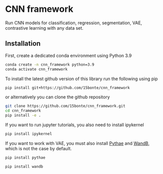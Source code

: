 # CNN framework

Run CNN models for classification, regression, segmentation, VAE, contrastive learning with any data set.

## Installation

First, create a dedicated conda environment using Python 3.9

```bash
conda create -n cnn_framework python=3.9
conda activate cnn_framework
```

To install the latest github version of this library run the following using pip

```bash
pip install git+https://github.com/15bonte/cnn_framework
```

or alternatively you can clone the github repository

```bash
git clone https://github.com/15bonte/cnn_framework.git
cd cnn_framework
pip install -e .
```

If you want to run jupyter tutorials, you also need to install ipykernel

```bash
pip install ipykernel
```

If you want to work with VAE, you must also install [Pythae](https://github.com/clementchadebec/benchmark_VAE/tree/main) and [WandB](https://wandb.ai/home), which is not the case by default.

```bash
pip install pythae
```

```bash
pip install wandb
```
